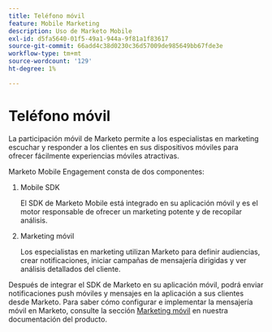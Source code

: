 ```yaml
---
title: Teléfono móvil
feature: Mobile Marketing
description: Uso de Marketo Mobile
exl-id: d5fa5640-01f5-49a1-944a-9f81a1f83617
source-git-commit: 66add4c38d0230c36d57009de985649bb67fde3e
workflow-type: tm+mt
source-wordcount: '129'
ht-degree: 1%

---
```


# Teléfono móvil

La participación móvil de Marketo permite a los especialistas en marketing escuchar y responder a los clientes en sus dispositivos móviles para ofrecer fácilmente experiencias móviles atractivas.

Marketo Mobile Engagement consta de dos componentes:

1. Mobile SDK

   El SDK de Marketo Mobile está integrado en su aplicación móvil y es el motor responsable de ofrecer un marketing potente y de recopilar análisis.

1. Marketing móvil

   Los especialistas en marketing utilizan Marketo para definir audiencias, crear notificaciones, iniciar campañas de mensajería dirigidas y ver análisis detallados del cliente.

Después de integrar el SDK de Marketo en su aplicación móvil, podrá enviar notificaciones push móviles y mensajes en la aplicación a sus clientes desde Marketo. Para saber cómo configurar e implementar la mensajería móvil en Marketo, consulte la sección [Marketing móvil](https://experienceleague.adobe.com/en/docs/marketo/using/product-docs/mobile-marketing/admin/add-a-mobile-app) en nuestra documentación del producto.

